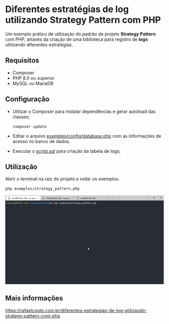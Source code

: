 # Diferentes estratégias de log utilizando Strategy Pattern com PHP

Um exemplo prático de utilização do padrão de projeto **Strategy Pattern** com PHP, através da criação de uma biblioteca para registro de **logs** utilizando diferentes estratégias.

## Requisitos

- Composer
- PHP 8.0 ou superior
- MySQL ou MariaDB

## Configuração

- Utilizar o Composer para instalar dependências e gerar autoload das classes;

    ```shell´
    composer update
    ```

- Editar o arquivo [examples/config/database.php](examples/config/database.php) com as informações de acesso no banco de dados.

- Executar o [script.sql](script.sql) para criação da tabela de logs;

## Utilização

Abrir o terminal na raiz do projeto e rodar os exemplos.

```shell´
php examples/strategy_pattern.php
```
![](img/animacao.gif)

## Mais informações

https://rafaelcouto.com.br/diferentes-estrategias-de-log-utilizando-strategy-pattern-com-php